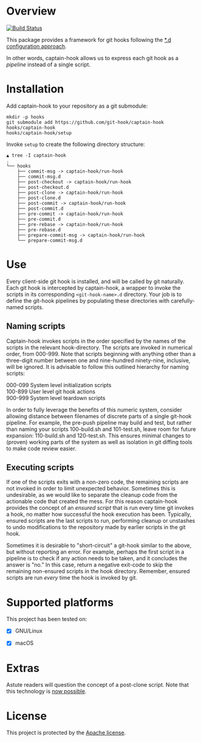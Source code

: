# Overview
[![Build Status](https://travis-ci.org/git-hook/captain-hook.svg?branch=master)](https://travis-ci.org/git-hook/captain-hook)

This package provides a framework for git hooks following the [*.d configuration approach].

In other words, captain-hook allows us to express each git hook as a
*pipeline* instead of a single script.

[*.d configuration approach]: http://blog.siphos.be/2013/05/the-linux-d-approach/

# Installation

Add captain-hook to your repository as a git submodule:

    mkdir -p hooks
    git submodule add https://github.com/git-hook/captain-hook hooks/captain-hook
    hooks/captain-hook/setup

Invoke `setup` to create the following directory structure:

    ▲ tree -I captain-hook
    .
    └── hooks
        ├── commit-msg -> captain-hook/run-hook
        ├── commit-msg.d
        ├── post-checkout -> captain-hook/run-hook
        ├── post-checkout.d
        ├── post-clone -> captain-hook/run-hook
        ├── post-clone.d
        ├── post-commit -> captain-hook/run-hook
        ├── post-commit.d
        ├── pre-commit -> captain-hook/run-hook
        ├── pre-commit.d
        ├── pre-rebase -> captain-hook/run-hook
        ├── pre-rebase.d
        ├── prepare-commit-msg -> captain-hook/run-hook
        └── prepare-commit-msg.d

# Use

Every client-side git hook is installed, and will be called by git
naturally.  Each git hook is intercepted by captain-hook, a wrapper to
invoke the scripts in its corresponding `<git-hook-name>.d` directory.
Your job is to define the git-hook pipelines by populating these
directories with carefully-named scripts.

## Naming scripts

Captain-hook invokes scripts in the order specified by the names of
the scripts in the relevant hook-directory.  The scripts are invoked
in numerical order, from 000-999. Note that scripts beginning with
anything other than a three-digit number between one and nine-hundred
ninety-nine, inclusive, will be ignored.  It is advisable to follow
this outlined hierarchy for naming scripts:

000-099 System level initialization scripts <br>
100-899 User level git hook actions <br>
900-999 System level teardown scripts <br>

In order to fully leverage the benefits of this numeric system,
consider allowing distance between filenames of discrete parts of a
single git-hook pipeline.  For example, the pre-push pipeline may
build and test, but rather than naming your scripts 100-build.sh and
101-test.sh, leave room for future expansion: 110-build.sh and
120-test.sh.  This ensures minimal changes to (proven) working parts
of the system as well as isolation in git diffing tools to make code
review easier.

## Executing scripts

If one of the scripts exits with a non-zero code, the remaining
scripts are not invoked in order to limit unexpected behavior.
Sometimes this is undesirable, as we would like to separate the
cleanup code from the actionable code that created the mess.  For this
reason captain-hook provides the concept of an *ensured script* that
is run every time git invokes a hook, no matter how successful the
hook execution has been.  Typically, ensured scripts are the last
scripts to run, performing cleanup or unstashes to undo modifications
to the repository made by earlier scripts in the git hook.

Sometimes it is desirable to "short-circuit" a git-hook similar to the
above, but without reporting an error.  For example, perhaps the first
script in a pipeline is to check if any action needs to be taken, and
it concludes the answer is "no."  In this case, return a negative
exit-code to skip the remaining non-ensured scripts in the hook
directory.  Remember, ensured scripts are run *every* time the hook is
invoked by git.

# Supported platforms

This project has been tested on:

- [X] GNU/Linux

- [X] macOS

# Extras

Astute readers will question the concept of a post-clone script.  Note
that this technology
is [now possible](https://github.com/git-hook/post-clone).

# License

This project is protected by
the [Apache license](https://www.apache.org/licenses/LICENSE-2.0).
